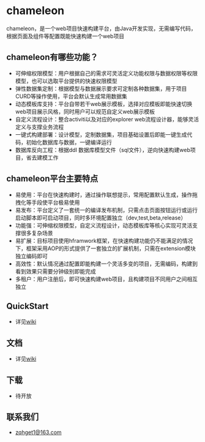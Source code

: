 # chameleon
chameleon，是一个web项目快速构建平台，由Java开发实现，无需编写代码，根据页面及组件等配置既能快速构建一个web项目

## chameleon有哪些功能？
* 可伸缩权限模型：用户根据自己的需求可灵活定义功能权限与数据权限等权限模型，也可以选取平台提供的快速权限模型
* 弹性数据集定制：根据模型与数据展示要求可定制各种数据集，用于项目CURD等操作使用，平台会默认生成常用数据集
* 动态模板库支持：平台自带若干web展示模板，选择对应模板即能快速切换web项目展示风格，同时用户可以规范自定义web展示模板
* 自定义流程设计：整合activiti以及对应的explorer web流程设计器，能够灵活定义与支撑业务流程
* 一键式构建部署：设计模型，定制数据集，项目基础设置后即能一键生成代码，初始化数据库与数据，一键编译运行
* 数据库反向工程：根据ddl 数据库模型文件（sql文件），逆向快速构建web项目，省去建模工作

## chameleon平台主要特点
* 易使用：平台在快速构建时，通过操作联想提示，常用配置默认生成，操作拖拽化等手段使平台极易使用
* 易发布：平台定义了一套统一的编译发布机制，只需点击页面按钮运行或运行启动脚本即可启动项目，同时多环境配置独立（dev,test,beta,release）
* 功能强：可伸缩权限模型，自定义流程设计，动态模板库等核心实现可灵活支撑很多复杂场景
* 易扩展：目标项目使用hframwork框架，在快速构建功能仍不能满足的情况下，框架采用AOP的形式提供了一套独立的扩展机制，只需在extension模块独立编码即可
* 高效性：默认情况通过配置即能构建一个灵活多变的项目，无需编码，构建到看到效果只需要分钟级别即能完成
* 多租户：用户注册后，即可快速构建web项目，且构建项目不同用户之间相互独立


## QuickStart
* 详见[wiki](https://github.com/hongframework/chameleon/wiki/QuickStart)

## 文档
* 详见[wiki](https://github.com/hongframework/chameleon/wiki)

## 下载
* 待开放

## 联系我们
* zqhget1@163.com
